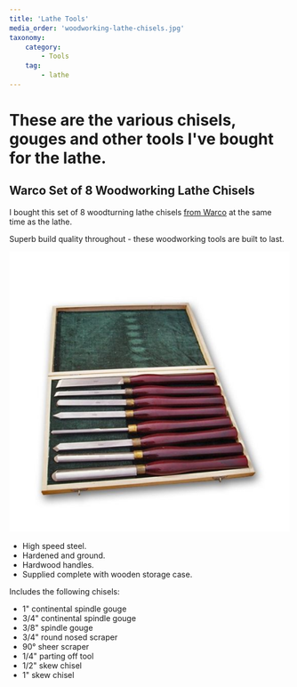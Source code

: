 ```yaml
---
title: 'Lathe Tools'
media_order: 'woodworking-lathe-chisels.jpg'
taxonomy:
    category:
        - Tools
    tag:
        - lathe
---
```


These are the various chisels, gouges and other tools I've bought for the lathe.
===

## Warco Set of 8 Woodworking Lathe Chisels

I bought this set of 8 woodturning lathe chisels [from Warco](https://www.warco.co.uk/woodworking-chisels-wood-lathes/302842-woodworking-lathe-chisels.html) at the same time as the lathe.

Superb build quality throughout - these woodworking tools are built to last.

![Warco Lathe Chisels](woodworking-lathe-chisels.jpg?cropResize=300)

* High speed steel.
* Hardened and ground.
* Hardwood handles.
* Supplied complete with wooden storage case.

Includes the following chisels:

* 1" continental spindle gouge
* 3/4" continental spindle gouge
* 3/8" spindle gouge
* 3/4" round nosed scraper
* 90° sheer scraper
* 1/4" parting off tool
* 1/2" skew chisel
* 1" skew chisel
